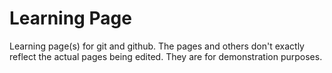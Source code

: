 # Learning Page
Learning page(s) for git and github.
The pages and others don't exactly reflect the actual pages being edited.
They are for demonstration purposes.